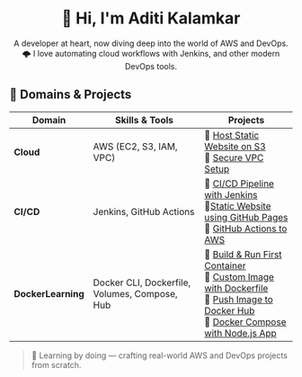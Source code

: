 <h1 align="center">👋 Hi, I'm Aditi Kalamkar</h1>

<p align="center">
A developer at heart, now diving deep into the world of AWS and DevOps.                
🌩️ I love automating cloud workflows with Jenkins, and other modern DevOps tools.</p>


## 🚀 Domains & Projects

| Domain       | Skills & Tools                     | Projects                                                  |
|--------------|------------------------------------|------------------------------------------------------------------|
| **Cloud**    | AWS (EC2, S3, IAM, VPC)            | 🔹 [Host Static Website on S3](https://github.com/aditikalamkar/E-Commerce-GithubActions.git) <br> 🔹 [Secure VPC Setup](#)    |
| **CI/CD**    | Jenkins, GitHub Actions            |🔹 [CI/CD Pipeline with Jenkins](#) <br> 🔹[Static  Website using GitHub Pages](https://github.com/aditikalamkar/BEDevOpsMiniProject.git) <br>🔹 [GitHub Actions to AWS](#) |
| **DockerLearning** | Docker CLI, Dockerfile, Volumes, Compose, Hub      | 🔹 [Build & Run First Container](#) <br> 🔹 [Custom Image with Dockerfile](#) <br> 🔹 [Push Image to Docker Hub](#) <br> 🔹 [Docker Compose with Node.js App](#) |




> 🧰 Learning by doing — crafting real-world AWS and DevOps projects from scratch.